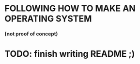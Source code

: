 # FOLLOWING HOW TO MAKE AN OPERATING SYSTEM
### (not proof of concept)

# TODO: finish writing README ;)
